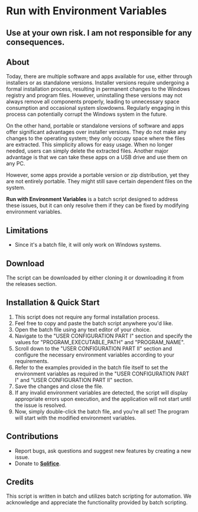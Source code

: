 # Run with Environment Variables

## **Use at your own risk. I am not responsible for any consequences.**

## About
Today, there are multiple software and apps available for use, either through installers or as standalone versions. Installer versions require undergoing a formal installation process, resulting in permanent changes to the Windows registry and program files. However, uninstalling these versions may not always remove all components properly, leading to unnecessary space consumption and occasional system slowdowns. Regularly engaging in this process can potentially corrupt the Windows system in the future.

On the other hand, portable or standalone versions of software and apps offer significant advantages over installer versions. They do not make any changes to the operating system; they only occupy space where the files are extracted. This simplicity allows for easy usage. When no longer needed, users can simply delete the extracted files. Another major advantage is that we can take these apps on a USB drive and use them on any PC.

However, some apps provide a portable version or zip distribution, yet they are not entirely portable. They might still save certain dependent files on the system.

**Run with Environment Variables** is a batch script designed to address these issues, but it can only resolve them if they can be fixed by modifying environment variables.

## Limitations
- Since it's a batch file, it will only work on Windows systems.

## Download
The script can be downloaded by either cloning it or downloading it from the releases section.

## Installation & Quick Start
1. This script does not require any formal installation process.
2. Feel free to copy and paste the batch script anywhere you'd like.
3. Open the batch file using any text editor of your choice.
4. Navigate to the "USER CONFIGURATION PART I" section and specify the values for "PROGRAM_EXECUTABLE_PATH" and "PROGRAM_NAME".
5. Scroll down to the "USER CONFIGURATION PART II" section and configure the necessary environment variables according to your requirements.
6. Refer to the examples provided in the batch file itself to set the environment variables as required in the "USER CONFIGURATION PART I" and "USER CONFIGURATION PART II" section.
7. Save the changes and close the file.
8. If any invalid environment variables are detected, the script will display appropriate errors upon execution, and the application will not start until the issue is resolved.
9. Now, simply double-click the batch file, and you're all set! The program will start with the modified environment variables.

## Contributions
- Report bugs, ask questions and suggest new features by creating a new issue.
- Donate to [**Solifice**](https://linktr.ee/solifice).

## Credits
This script is written in batch and utilizes batch scripting for automation. We acknowledge and appreciate the functionality provided by batch scripting.
